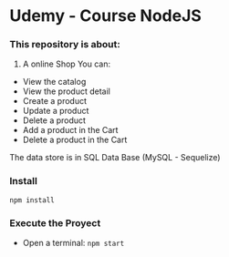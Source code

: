 # Udemy - Course NodeJS

### This repository is about:
1. A online Shop
You can:
* View the catalog
* View the product detail 
* Create a product
* Update a product
* Delete a product
* Add a product in the Cart
* Delete a product in the Cart 

The data store is in SQL Data Base (MySQL - Sequelize)

### Install
`npm install`

### Execute the Proyect
* Open a terminal: `npm start`

